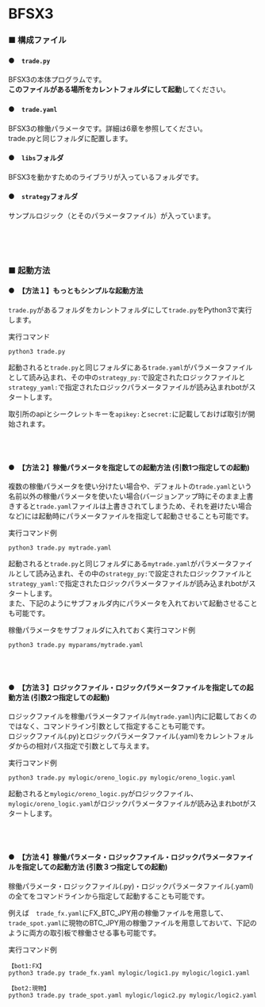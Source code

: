 # BFSX3

### ■ 構成ファイル
#### ●　```trade.py```
BFSX3の本体プログラムです。  
**このファイルがある場所をカレントフォルダにして起動**してください。

#### ●　```trade.yaml```
BFSX3の稼働パラメータです。詳細は6章を参照してください。  
trade.pyと同じフォルダに配置します。


#### ●　```libs```フォルダ
BFSX3を動かすためのライブラリが入っているフォルダです。


#### ●　```strategy```フォルダ
サンプルロジック（とそのパラメータファイル）が入っています。


<br>
<br>
<br>


### ■ 起動方法

#### ●　【方法１】もっともシンプルな起動方法
```trade.py```があるフォルダをカレントフォルダにして```trade.py```をPython3で実行します。

実行コマンド
```
python3 trade.py
```
起動されると```trade.py```と同じフォルダにある```trade.yaml```がパラメータファイルとして読み込まれ、その中の```strategy_py:```で設定されたロジックファイルと```strategy_yaml:```で指定されたロジックパラメータファイルが読み込まれbotがスタートします。

取引所のapiとシークレットキーを```apikey:```と```secret:```に記載しておけば取引が開始されます。



<br>
<br>





#### ●　【方法２】稼働パラメータを指定しての起動方法 (引数1つ指定しての起動)
複数の稼働パラメータを使い分けたい場合や、デフォルトの```trade.yaml```という名前以外の稼働パラメータを使いたい場合(バージョンアップ時にそのまま上書きすると```trade.yaml```ファイルは上書きされてしまうため、それを避けたい場合など)には起動時にパラメータファイルを指定して起動させることも可能です。

実行コマンド例
```
python3 trade.py mytrade.yaml
```
起動されると```trade.py```と同じフォルダにある```mytrade.yaml```がパラメータファイルとして読み込まれ、その中の```strategy_py:```で設定されたロジックファイルと```strategy_yaml:```で指定されたロジックパラメータファイルが読み込まれbotがスタートします。  
また、下記のようにサブフォルダ内にパラメータを入れておいて起動させることも可能です。


稼働パラメータをサブフォルダに入れておく実行コマンド例
```
python3 trade.py myparams/mytrade.yaml
```
<br>
<br>

#### ●　【方法３】ロジックファイル・ロジックパラメータファイルを指定しての起動方法 (引数2つ指定しての起動)
ロジックファイルを稼働パラメータファイル(```mytrade.yaml```)内に記載しておくのではなく、コマンドライン引数として指定することも可能です。  
ロジックファイル(.py)とロジックパラメータファイル(.yaml)をカレントフォルダからの相対パス指定で引数として与えます。

実行コマンド例
```
python3 trade.py mylogic/oreno_logic.py mylogic/oreno_logic.yaml
```
起動されると```mylogic/oreno_logic.py```がロジックファイル、```mylogic/oreno_logic.yaml```がロジックパラメータファイルが読み込まれbotがスタートします。

<br>
<br>


#### ●　【方法４】稼働パラメータ・ロジックファイル・ロジックパラメータファイルを指定しての起動方法 (引数３つ指定しての起動)
稼働パラメータ・ロジックファイル(.py)・ロジックパラメータファイル(.yaml)の全てをコマンドラインから指定して起動することも可能です。

例えば　```trade_fx.yaml```にFX_BTC_JPY用の稼働ファイルを用意して、```trade_spot.yaml```に現物のBTC_JPY用の稼働ファイルを用意しておいて、下記のように両方の取引板で稼働させる事も可能です。

実行コマンド例
```
【bot1:FX】
python3 trade.py trade_fx.yaml mylogic/logic1.py mylogic/logic1.yaml

【bot2:現物】
python3 trade.py trade_spot.yaml mylogic/logic2.py mylogic/logic2.yaml
```
